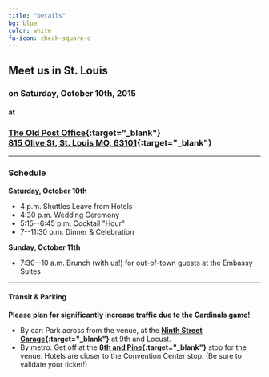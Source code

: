```yaml
---
title: "Details"
bg: blue
color: white
fa-icon: check-square-o
---
```


## **Meet us in St. Louis**

### on Saturday, October 10th, 2015

#### at
 
### **[The Old Post Office](http://oldpostofficestl.com/){:target="_blank"}** <br>[815 Olive St, St. Louis MO, 63101](https://www.google.com/maps?ll=38.629057,-90.192944&z=16&t=m&hl=en-US&gl=US&mapclient=embed&cid=16792576850699164824){:target="_blank"}

-------------------------

### **Schedule**

**Saturday, October 10th**

* 4 p.m. Shuttles Leave from Hotels
* 4:30 p.m. Wedding Ceremony
* 5:15--6:45 p.m. Cocktail "Hour"
* 7--11:30 p.m. Dinner & Celebration

**Sunday, October 11th**

* 7:30--10 a.m.  Brunch (with us!) for out-of-town guests at the Embassy Suites

-------------------------

#### **Transit & Parking**

**Please plan for significantly increase traffic due to the Cardinals game!**

* By car: Park across from the venue, at the **[Ninth Street Garage](https://www.google.com/maps/place/N+9th+St+%26+Locust+St,+St+Louis,+MO+63101/@38.6298545,-90.1929609,17z/data=!4m2!3m1!1s0x87d8b318e46a07eb:0xd43af225cbe6122a){:target="_blank"}** at 9th and Locust.
* By metro: Get off at the **[8th and Pine](https://www.google.com/maps/place/8th+and+Pine+Metrolink+Station/@38.627908,-90.192705,17z/data=!3m1!4b1!4m2!3m1!1s0x87d8b3193f742a2d:0x2e8ce342f1b2d0a5){:target="_blank"}** stop for the venue. Hotels are closer to the Convention Center stop. (Be sure to validate your ticket!)


<!--
<div class="icontain" height="300">
<iframe src="https://www.google.com/maps/embed?pb=!1m18!1m12!1m3!1d3116.8866905752934!2d-90.19253482248763!3d38.628487672892284!2m3!1f0!2f0!3f0!3m2!1i1024!2i768!4f13.1!3m3!1m2!1s0x87d8b319202f6377%3A0xe90b37acc15f1c98!2sOLD+POST+OFFICE+-+ST.+LOUIS!5e0!3m2!1sen!2sus!4v1425090253860" width="600" height="300" frameborder="0" style="border:0"></iframe>
</div>
-->